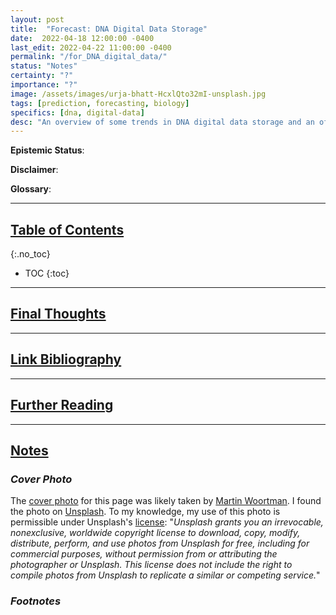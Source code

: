 ```yaml
---
layout: post
title:  "Forecast: DNA Digital Data Storage"
date:  2022-04-18 12:00:00 -0400
last_edit: 2022-04-22 11:00:00 -0400
permalink: "/for_DNA_digital_data/"
status: "Notes"
certainty: "?"
importance: "?"
image: /assets/images/urja-bhatt-HcxlQto32mI-unsplash.jpg
tags: [prediction, forecasting, biology]
specifics: [dna, digital-data]
desc: "An overview of some trends in DNA digital data storage and an offering of some forecasting questions on the subject."
---
```


__Epistemic Status__:

__Disclaimer__:

__Glossary__:

---

## [Table of Contents](#toc)
{:.no_toc}
* TOC
{:toc}

---

## [Final Thoughts](#final)

---

## [Link Bibliography](#link-bib)

---

## [Further Reading](#fur-read)

---

## [Notes](#notes)

### *Cover Photo*

The [cover photo](https://unsplash.com/photos/IyMaEo0f728) for this page was likely taken by [Martin Woortman](https://unsplash.com/@martfoto1). I found the photo on [Unsplash](https://unsplash.com/). To my knowledge, my use of this photo is permissible under Unsplash's [license](https://unsplash.com/license): "_Unsplash grants you an irrevocable, nonexclusive, worldwide copyright license to download, copy, modify, distribute, perform, and use photos from Unsplash for free, including for commercial purposes, without permission from or attributing the photographer or Unsplash. This license does not include the right to compile photos from Unsplash to replicate a similar or competing service._"

### *Footnotes*

